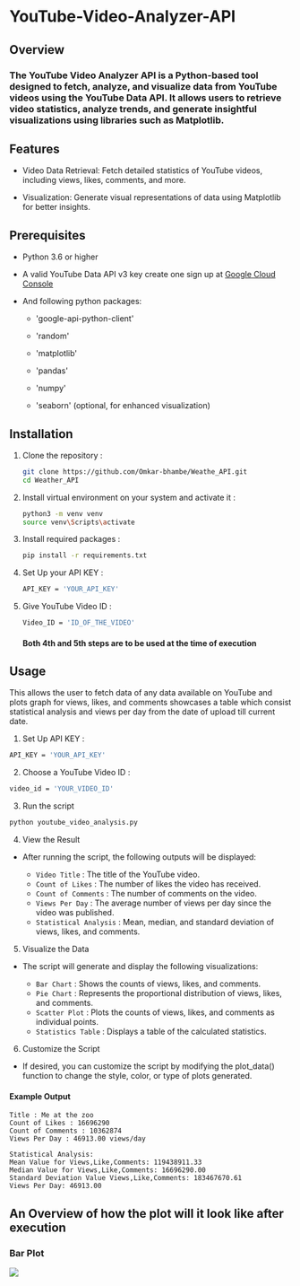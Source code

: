 # YouTube-Video-Analyzer-API

## Overview

<p><h3>The YouTube Video Analyzer API is a Python-based tool designed to fetch, analyze, and visualize data from YouTube videos using the YouTube Data API. It allows users to retrieve video statistics, analyze trends, and generate insightful visualizations using libraries such as Matplotlib.</h3></p>

## Features 
- Video Data Retrieval: Fetch detailed statistics of YouTube videos, including views, likes, comments, and more.
  
- Visualization: Generate visual representations of data using Matplotlib for better insights.

## Prerequisites
- Python 3.6 or higher
- A valid YouTube Data API v3 key create one sign up at [Google Cloud Console](https://console.cloud.google.com/welcome?_gl=1*1jpi0pq*_up*MQ..&gclid=6fee5bd906181f19f5443d1e43428b92&gclsrc=3p.ds&hl=en&project=yt-media-432209)
- And following python packages:
  
  - 'google-api-python-client'
 
  - 'random'
    
  - 'matplotlib'
    
  - 'pandas'
    
  - 'numpy'
    
  - 'seaborn' (optional, for enhanced visualization)

## Installation 

1. Clone the repository :
    ```bash
    git clone https://github.com/Omkar-bhambe/Weathe_API.git
    cd Weather_API
    ```
2. Install virtual environment on your system and activate it :
     ```bash
     python3 -m venv venv
     source venv\Scripts\activate
     ```
3. Install required packages :
    ```bash
    pip install -r requirements.txt
    ```
4. Set Up your API KEY :
   ```bash
   API_KEY = 'YOUR_API_KEY'
   ```
5. Give YouTube Video ID :
   ```bash
   Video_ID = 'ID_OF_THE_VIDEO'
   ```
   #### Both 4th and 5th steps are to be used at the time of execution

## Usage 

This allows the user to fetch data of any data available on YouTube and plots graph for views, likes, and comments showcases a table which consist statistical analysis and views per day from the date of upload till current date. 

1. Set Up API KEY :

```bash
API_KEY = 'YOUR_API_KEY'
```

2. Choose a YouTube Video ID :

```bash
video_id = 'YOUR_VIDEO_ID'
```

3. Run the script

```bash
python youtube_video_analysis.py
```

4. View the Result
   
 - After running the script, the following outputs will be displayed:
   
    - ```Video Title``` : The title of the YouTube video.
    - ```Count of Likes``` : The number of likes the video has received.
    - ```Count of Comments``` : The number of comments on the video.
    - ```Views Per Day``` : The average number of views per day since the video was published.
    - ```Statistical Analysis``` : Mean, median, and standard deviation of views, likes, and comments.
  
5. Visualize the Data

  - The script will generate and display the following visualizations:

      - ```Bar Chart``` : Shows the counts of views, likes, and comments.
      - ```Pie Chart``` : Represents the proportional distribution of views, likes, and comments.
      - ```Scatter Plot``` : Plots the counts of views, likes, and comments as individual points.
      - ```Statistics Table``` : Displays a table of the calculated statistics.
   
6. Customize the Script

- If desired, you can customize the script by modifying the plot_data() function to change the style, color, or type of plots generated.

#### Example Output

```
Title : Me at the zoo
Count of Likes : 16696290
Count of Comments : 10362874
Views Per Day : 46913.00 views/day

Statistical Analysis:
Mean Value for Views,Like,Comments: 119438911.33
Median Value for Views,Like,Comments: 16696290.00
Standard Deviation Value Views,Like,Comments: 183467670.61
Views Per Day: 46913.00
```
## An Overview of how the plot will it look like after execution

### Bar Plot

<img src = "YouTube Video Analysis Output/Bar Plot.png height = 500 width = 500">
